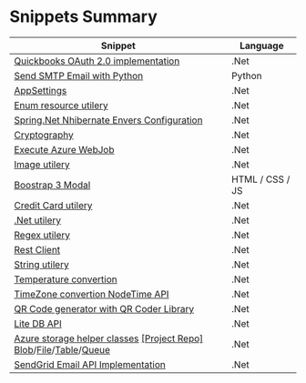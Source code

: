 # Snippets Summary

| Snippet | Language |
|--|--|
| [Quickbooks OAuth 2.0 implementation](https://gist.github.com/alexdelgado0792/18ded767d6499632ae10465c7f9bf25c) | .Net |
| [Send SMTP Email with Python](https://gist.github.com/alexdelgado0792/44f5ebee9de13c1c87e32d5192cef841) | Python |
| [AppSettings](https://gist.github.com/alexdelgado0792/54652bb629c8e6c570023cdc9e3e4f68) | .Net |
| [Enum resource utilery](https://gist.github.com/alexdelgado0792/d9d39cfba3d4633ef157b1603f5469b0) | .Net |
| [Spring.Net Nhibernate Envers Configuration](https://gist.github.com/alexdelgado0792/d964fb148df0869443a05be3ebc266cd) | .Net |
| [Cryptography](https://gist.github.com/alexdelgado0792/12a7b5eaa8683d04cc900890c98413ae) | .Net |
| [Execute Azure WebJob](https://gist.github.com/alexdelgado0792/61e0622a469ca0a2a3c48cad484f9652) | .Net |
| [Image utilery](https://gist.github.com/alexdelgado0792/5780b908dec137df24dba53c8fb6b6a3) | .Net |
| [Boostrap 3 Modal](https://gist.github.com/alexdelgado0792/ac9e32dd8040fd310998cf6f1833c12b) | HTML / CSS / JS |
| [Credit Card utilery](https://gist.github.com/alexdelgado0792/6f066a798d2e6cad89fccbccc968f372) | .Net |
| [.Net utilery](https://gist.github.com/alexdelgado0792/a9ac6d1835d2660095c942c6e31762b8) | .Net |
| [Regex utilery](https://gist.github.com/alexdelgado0792/04f2e6612136969c33e84080076cbc35) | .Net |
| [Rest Client](https://gist.github.com/alexdelgado0792/ "Private no link") | .Net |
| [String utilery](https://gist.github.com/alexdelgado0792/adfd21d30c1016418dcf1202b7aa62cd) | .Net |
| [Temperature convertion](https://gist.github.com/alexdelgado0792/661d05ac7a6c8a64ce9fe127203f3e0a) | .Net |
| [TimeZone convertion NodeTime API](https://gist.github.com/alexdelgado0792/1be19aa66e17f99b860531bdb4fed755) | .Net |
| [QR Code generator  with QR Coder Library](https://gist.github.com/alexdelgado0792/5e5ec414fed8b2e8e853d48f2c5c56d9) | .Net |
| [Lite DB API](https://gist.github.com/alexdelgado0792/ae2010851ff8d6203636ced01c4428e8) | .Net |
| [Azure storage helper classes](https://gist.github.com/alexdelgado0792/33a86399d8acc2d975f5186f0fbcf44c)  [[Project Repo]](https://github.com/alexdelgado0792/AzureStorageDemo) [Blob](https://github.com/alexdelgado0792/AzureStorageDemo/tree/master/Prototypes/BlobExplorer)/[File](https://github.com/alexdelgado0792/AzureStorageDemo/tree/master/Prototypes/FileExplorer)/[Table](https://github.com/alexdelgado0792/AzureStorageDemo/tree/master/Prototypes/TableExplorer)/[Queue](https://github.com/alexdelgado0792/AzureStorageDemo/tree/master/Prototypes/TableExplorer)| .Net |
| [SendGrid Email API Implementation](https://gist.github.com/alexdelgado0792/e0b28237632c752ac07ce278d2981f3e) | .Net |